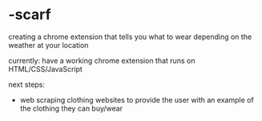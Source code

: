 # -scarf

 creating a chrome extension that tells you what to wear depending on the weather at your location


currently: have a working chrome extension that runs on HTML/CSS/JavaScript

next steps:
- web scraping clothing websites to provide the user with an example of the clothing they can buy/wear 
